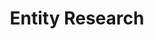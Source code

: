 ---
layout: default
title: Entity Research
nav_order: 1
has_children: true
permalink: /docs/entity-research
---